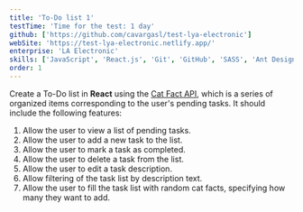 ```yaml
---
title: 'To-Do list 1'
testTime: 'Time for the test: 1 day'
github: ['https://github.com/cavargasl/test-lya-electronic']
webSite: 'https://test-lya-electronic.netlify.app/'
enterprise: 'LA Electronic'
skills: ['JavaScript', 'React.js', 'Git', 'GitHub', 'SASS', 'Ant Design']
order: 1
---
```


Create a To-Do list in **React** using the [Cat Fact API](https://catfact.ninja/), which is a series of organized items corresponding to the user's pending tasks. It should include the following features:

1. Allow the user to view a list of pending tasks.
2. Allow the user to add a new task to the list.
3. Allow the user to mark a task as completed.
4. Allow the user to delete a task from the list.
5. Allow the user to edit a task description.
6. Allow filtering of the task list by description text.
7. Allow the user to fill the task list with random cat facts, specifying how many they want to add.
